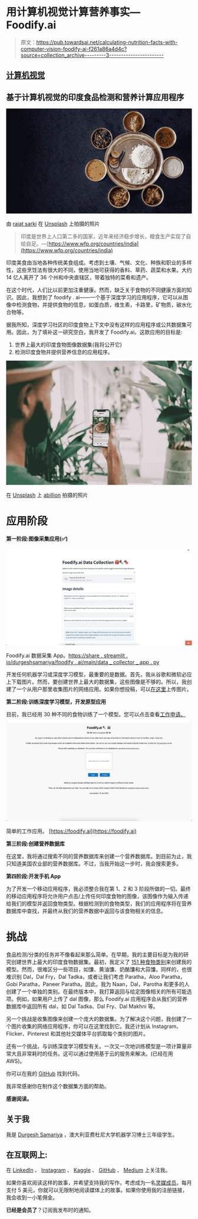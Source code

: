 # 用计算机视觉计算营养事实— Foodify.ai

> 原文：<https://pub.towardsai.net/calculating-nutrition-facts-with-computer-vision-foodify-ai-f261a86a4d4c?source=collection_archive---------3----------------------->

## [计算机视觉](https://towardsai.net/p/category/computer-vision)

## 基于计算机视觉的印度食品检测和营养计算应用程序

![](img/0d6532b1be8d13d691f983d374f58a7d.png)

由 [rajat sarki](https://unsplash.com/@rajat_sarki?utm_source=medium&utm_medium=referral) 在 [Unsplash](https://unsplash.com?utm_source=medium&utm_medium=referral) 上拍摄的照片

> 印度是世界上人口第二多的国家，近年来经济稳步增长，粮食生产实现了自给自足。—[https://www.wfp.org/countries/india](https://www.wfp.org/countries/india)

印度美食由当地各种传统美食组成。考虑到土壤、气候、文化、种族和职业的多样性，这些烹饪法有很大的不同，使用当地可获得的香料、草药、蔬菜和水果。大约 14 亿人离开了 36 个州和中央直辖区，带着独特的菜肴和遗产。

在这个时代，人们比以前更加注重健康。然而，缺乏关于食物的不同健康方面的知识。因此，我想到了 foodify . ai——一个基于深度学习的应用程序，它可以从图像中检测食物，并提供食物的信息，如蛋白质，维生素，卡路里，矿物质，碳水化合物等。

据我所知，深度学习社区的印度食物上下文中没有这样的应用程序或公共数据集可用。因此，为了填补这一研究空白，我开发了 Foodify.ai。这款应用的目标是:

1.  世界上最大的印度食物图像数据集(我将公开它)
2.  检测印度食物并提供营养信息的应用程序。

![](img/b2a93b66bb49bd0b2c69ebf3d57d0855.png)

在 [Unsplash](https://unsplash.com?utm_source=medium&utm_medium=referral) 上 [abillion](https://unsplash.com/@abillion?utm_source=medium&utm_medium=referral) 拍摄的照片

# 应用阶段

**第一阶段:图像采集应用(✅)**

![](img/d3d6c6d4e4fdf735370c8a4b2ebf43dc.png)

Foodify.ai 数据采集 App。[https://share . streamlit . io/durgeshsamariya/foodify . ai/main/data _ collector _ app . py](https://share.streamlit.io/durgeshsamariya/foodify.ai/main/data_collector_app.py)

开发任何机器学习或深度学习模型，最重要的是数据。首先，我从谷歌和微软必应上下载图片。然而，要创建世界上最大的数据集，这些图像是不够的。所以，我创建了一个从用户那里收集图片的网络应用。如果你想投稿，可以[在这里](https://share.streamlit.io/durgeshsamariya/foodify.ai/main/data_collector_app.py)上传图片。

**第二阶段:训练深度学习模型，开发原型应用**

目前，我已经用 30 种不同的食物训练了一个模型。您可以点击查看[工作申请。](https://foodify.ai/)

![](img/8c911e81a20ba1a4ad36c666d5f76611.png)

简单的工作应用。 [https://foodify.ai](https://foodify.ai)

**第三阶段:创建营养数据库**

在这里，我将通过搜索不同的营养数据库来创建一个营养数据库。到目前为止，我只知道美国农业部的营养数据库。不过，当我开始这一步时，我会搜索更多。

**第四阶段:开发手机 App**

为了开发一个移动应用程序，我必须整合我在第 1、2 和 3 阶段所做的一切。最终的移动应用程序将允许用户点击/上传任何印度食物的图像，该图像作为输入传递给我们的模型并返回食物类型。根据检测到的食物类型，我们的应用程序将在营养数据库中查找，并最终从我们的营养数据中返回与该食物相关的信息。

# 挑战

食品检测/分类的任务并不像看起来那么简单。在早期，我的主要目标是为我的研究创建世界上最大的印度食物数据集。最初，我定义了 [151 种食物类别](https://raw.githubusercontent.com/durgeshsamariya/foodify.ai/main/foods.txt)来创建我的模型。然而，很难区分一些项目，如馕、黄油馕、奶酪馕和大蒜馕。同样的，也很难识别 Dal，Dal Fry，Dal Tadka，或者让我们考虑 Paratha，Aloo Paratha，Gobi Paratha，Paneer Paratha。因此，我为 Naan，Dal，Parotha 和更多的人创建了一个单独的类别。在最终版本中，我打算返回与给定图像相关的所有可能选项。例如，如果用户上传了 dal 图像，那么 Foodify.ai 应用程序会从我们的营养数据库中返回所有 dal，如 Dal Tadka、Dal Fry、Dal Makhni 等。

另一个挑战是收集图像来创建一个庞大的数据集。为了解决这个问题，我创建了一个图片收集的网络应用程序，你可以在这里找到它。我还计划从 Instagram、Flicker、Pinterest 和其他社交媒体平台抓取每个类别的图片。

还有一个挑战，与训练深度学习模型有关。一次又一次地训练模型是一项计算量非常大且非常耗时的任务。这可以通过使用基于云的服务来解决。(已经在用 AWS)。

你可以在我的 [GitHub](https://github.com/durgeshsamariya/foodify.ai) 找到代码。

我非常感谢你在制作这个数据集方面的帮助。

**感谢阅读。**

## **关于我**

我是 [Durgesh Samariya](https://durgeshsamariya.github.io) ，澳大利亚费杜尼大学机器学习博士三年级学生。

## 在互联网上:

在 [LinkedIn](https://www.linkedin.com/in/durgeshsamariya/) 、 [Instagram](https://www.instagram.com/themlphdstudent/) 、 [Kaggle](https://www.kaggle.com/themlphdstudent) 、 [GitHub](https://github.com/themlphdstudent) 、 [Medium](https://pub.towardsai.net/@themlphdstudent) 上关注我。

如果你喜欢阅读这样的故事，并希望支持我的写作，考虑成为一名[灵媒成员](https://medium.com/@themlphdstudent/membership)。每月支付 5 美元，你就可以无限制地阅读媒体上的故事。如果你使用我的注册链接，我会收到一小笔佣金。

**已经是会员了**？订阅我发布时的通知。